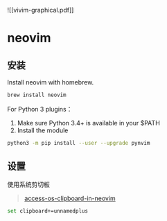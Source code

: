 ![[vivim-graphical.pdf]]

# neovim 

## 安装

Install neovim with homebrew.

```bash
brew install neovim
```

For Python 3 plugins：

1. Make sure Python 3.4+ is available in your $PATH
2. Install the module

```bash
python3 -m pip install --user --upgrade pynvim
```


## 设置

使用系统剪切板

> [access-os-clipboard-in-neovim](https://ramezanpour.net/post/2022/07/24/access-os-clipboard-in-neovim)

```bash
set clipboard+=unnamedplus
```





